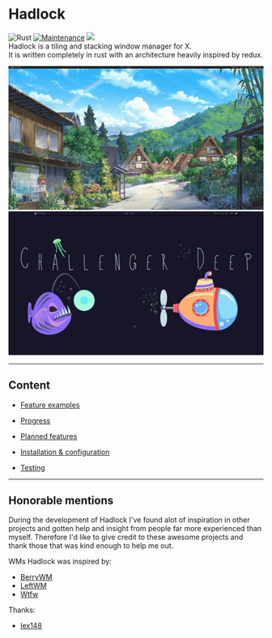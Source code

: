 # Hadlock  
![Rust](https://github.com/AdaShoelace/hadlock/workflows/Rust/badge.svg?branch=master)
[![Maintenance](https://img.shields.io/badge/Maintained%3F-yes-green.svg)](https://bitbucket.org/lbesson/ansi-colors)
[![](https://tokei.rs/b1/github/AdaShoelace/hadlock?category=code)](https://github.com/XAMPPRocky/tokei)  
Hadlock is a tiling and stacking window manager for X.  
It is written completely in rust with an architecture heavily inspired by redux.  



![](./resources/demo-2.gif)
![](./resources/hadlock-demo2.gif)

--- 

## Content
- [Feature examples](./resources/layout-examples.md)

- [Progress](./resources/progress.md)

- [Planned features](./resources/planned-features.md)

- [Installation & configuration](./resources/installation-and-config.md)

- [Testing](./resources/testing.md)

---  

## Honorable mentions
During the development of Hadlock I've found alot of inspiration in other projects and gotten help and insight from people far more experienced than myself.
Therefore I'd like to give credit to these awesome projects and thank those that was kind enough to help me out.

WMs Hadlock was inspired by:
- [BerryWM](https://github.com/JLErvin/berry)
- [LeftWM](https://github.com/leftwm/leftwm)
- [Wtfw](https://github.com/Kintaro/wtftw)

Thanks:
- [lex148](https://github.com/lex148)

